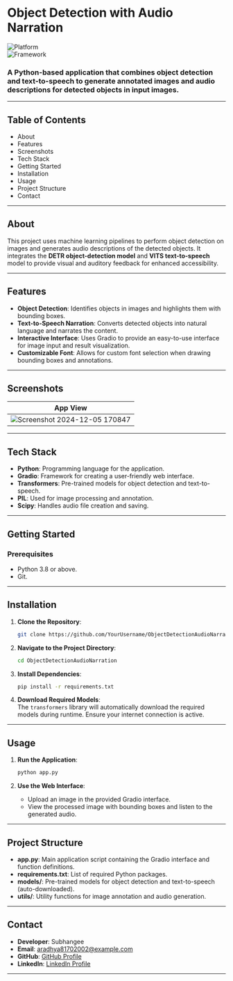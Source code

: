 # Object Detection with Audio Narration

![Platform](https://img.shields.io/badge/Platform-Python-green.svg)  
![Framework](https://img.shields.io/badge/Framework-Gradio-blue.svg)  


### A Python-based application that combines object detection and text-to-speech to generate annotated images and audio descriptions for detected objects in input images.

---

## Table of Contents
- About  
- Features  
- Screenshots  
- Tech Stack  
- Getting Started  
- Installation  
- Usage  
- Project Structure  
- Contact  

---

## About  
This project uses machine learning pipelines to perform object detection on images and generates audio descriptions of the detected objects. It integrates the **DETR object-detection model** and **VITS text-to-speech** model to provide visual and auditory feedback for enhanced accessibility.

---

## Features  
- **Object Detection**: Identifies objects in images and highlights them with bounding boxes.  
- **Text-to-Speech Narration**: Converts detected objects into natural language and narrates the content.  
- **Interactive Interface**: Uses Gradio to provide an easy-to-use interface for image input and result visualization.  
- **Customizable Font**: Allows for custom font selection when drawing bounding boxes and annotations.

---

## Screenshots  
| App View    |
|-------------|
| ![Screenshot 2024-12-05 170847](https://github.com/user-attachments/assets/6245c7f7-90a9-4f82-9197-7171899b0ba9)|

---

## Tech Stack  
- **Python**: Programming language for the application.  
- **Gradio**: Framework for creating a user-friendly web interface.  
- **Transformers**: Pre-trained models for object detection and text-to-speech.  
- **PIL**: Used for image processing and annotation.  
- **Scipy**: Handles audio file creation and saving.

---

## Getting Started  

### Prerequisites  
- Python 3.8 or above.  
- Git.  

---

## Installation  

1. **Clone the Repository**:  
   ```bash
   git clone https://github.com/YourUsername/ObjectDetectionAudioNarration
   ```  

2. **Navigate to the Project Directory**:  
   ```bash
   cd ObjectDetectionAudioNarration
   ```  

3. **Install Dependencies**:  
   ```bash
   pip install -r requirements.txt
   ```  

4. **Download Required Models**:  
   The `transformers` library will automatically download the required models during runtime. Ensure your internet connection is active.

---

## Usage  

1. **Run the Application**:  
   ```bash
   python app.py
   ```  

2. **Use the Web Interface**:  
   - Upload an image in the provided Gradio interface.  
   - View the processed image with bounding boxes and listen to the generated audio.  

---

## Project Structure  
- **app.py**: Main application script containing the Gradio interface and function definitions.  
- **requirements.txt**: List of required Python packages.  
- **models/**: Pre-trained models for object detection and text-to-speech (auto-downloaded).  
- **utils/**: Utility functions for image annotation and audio generation.  

---

## Contact  

- **Developer**: Subhangee  
- **Email**: aradhya81702002@example.com  
- **GitHub**: [GitHub Profile](https://github.com/SubhangeeG)  
- **LinkedIn**: [LinkedIn Profile](https://www.linkedin.com/in/subhangee-rai-3103b2257)

---

